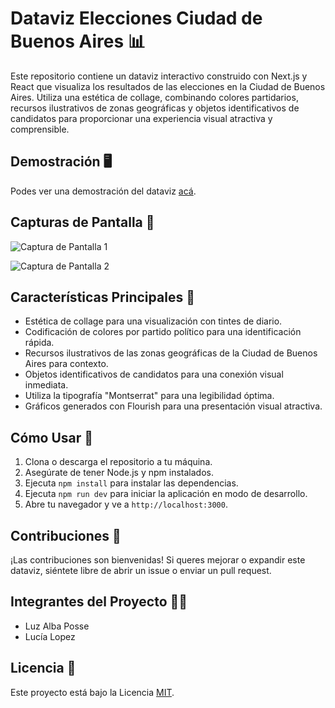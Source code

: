 # Dataviz Elecciones Ciudad de Buenos Aires 📊

Este repositorio contiene un dataviz interactivo construido con Next.js y React que visualiza los resultados de las elecciones en la Ciudad de Buenos Aires. Utiliza una estética de collage, combinando colores partidarios, recursos ilustrativos de zonas geográficas y objetos identificativos de candidatos para proporcionar una experiencia visual atractiva y comprensible.

## Demostración 🖥️

Podes ver una demostración del dataviz [acá]([enlace-al-dataviz](https://vd-elecciones-paso-2023.vercel.app/eleccion-portenos)).

## Capturas de Pantalla 📸

![Captura de Pantalla 1](https://media.discordapp.net/attachments/1067538761841397861/1153822244972286084/Captura_de_pantalla_2023-09-19_a_las_19.37.13.png?width=1854&height=1112)

![Captura de Pantalla 2](https://media.discordapp.net/attachments/1067538761841397861/1153822245467197600/Captura_de_pantalla_2023-09-19_a_las_19.37.33.png?width=1850&height=1112)

## Características Principales 🌟

- Estética de collage para una visualización con tintes de diario.
- Codificación de colores por partido político para una identificación rápida.
- Recursos ilustrativos de las zonas geográficas de la Ciudad de Buenos Aires para contexto.
- Objetos identificativos de candidatos para una conexión visual inmediata.
- Utiliza la tipografía "Montserrat" para una legibilidad óptima.
- Gráficos generados con Flourish para una presentación visual atractiva.

## Cómo Usar 🚀

1. Clona o descarga el repositorio a tu máquina.
2. Asegúrate de tener Node.js y npm instalados.
3. Ejecuta `npm install` para instalar las dependencias.
4. Ejecuta `npm run dev` para iniciar la aplicación en modo de desarrollo.
5. Abre tu navegador y ve a `http://localhost:3000`.

## Contribuciones 🤝

¡Las contribuciones son bienvenidas! Si queres mejorar o expandir este dataviz, siéntete libre de abrir un issue o enviar un pull request.

## Integrantes del Proyecto 👩‍💻

- Luz Alba Posse
- Lucía Lopez

## Licencia 📜

Este proyecto está bajo la Licencia [MIT](LICENSE).
